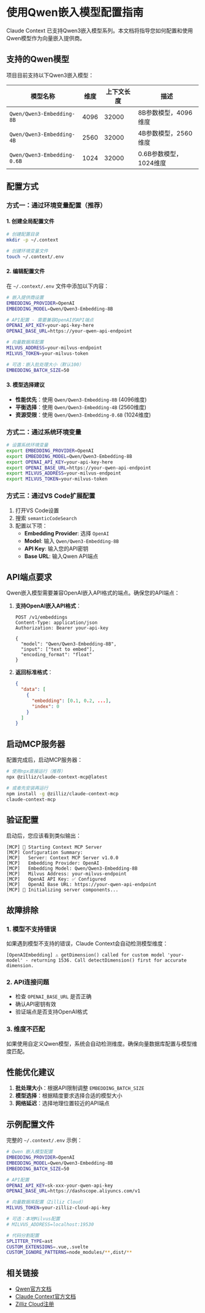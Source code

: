 # 使用Qwen嵌入模型配置指南

Claude Context 已支持Qwen3嵌入模型系列。本文档将指导您如何配置和使用Qwen模型作为向量嵌入提供商。

## 支持的Qwen模型

项目目前支持以下Qwen3嵌入模型：

| 模型名称 | 维度 | 上下文长度 | 描述 |
|---------|------|-----------|------|
| `Qwen/Qwen3-Embedding-8B` | 4096 | 32000 | 8B参数模型，4096维度 |
| `Qwen/Qwen3-Embedding-4B` | 2560 | 32000 | 4B参数模型，2560维度 |
| `Qwen/Qwen3-Embedding-0.6B` | 1024 | 32000 | 0.6B参数模型，1024维度 |

## 配置方式

### 方式一：通过环境变量配置（推荐）

#### 1. 创建全局配置文件
```bash
# 创建配置目录
mkdir -p ~/.context

# 创建环境变量文件
touch ~/.context/.env
```

#### 2. 编辑配置文件
在 `~/.context/.env` 文件中添加以下内容：

```bash
# 嵌入提供商设置
EMBEDDING_PROVIDER=OpenAI
EMBEDDING_MODEL=Qwen/Qwen3-Embedding-8B

# API配置 - 需要兼容OpenAI的API端点
OPENAI_API_KEY=your-api-key-here
OPENAI_BASE_URL=https://your-qwen-api-endpoint

# 向量数据库配置
MILVUS_ADDRESS=your-milvus-endpoint
MILVUS_TOKEN=your-milvus-token

# 可选：嵌入批处理大小（默认100）
EMBEDDING_BATCH_SIZE=50
```

#### 3. 模型选择建议
- **性能优先**：使用 `Qwen/Qwen3-Embedding-8B` (4096维度)
- **平衡选择**：使用 `Qwen/Qwen3-Embedding-4B` (2560维度)
- **资源受限**：使用 `Qwen/Qwen3-Embedding-0.6B` (1024维度)

### 方式二：通过系统环境变量

```bash
# 设置系统环境变量
export EMBEDDING_PROVIDER=OpenAI
export EMBEDDING_MODEL=Qwen/Qwen3-Embedding-8B
export OPENAI_API_KEY=your-api-key-here
export OPENAI_BASE_URL=https://your-qwen-api-endpoint
export MILVUS_ADDRESS=your-milvus-endpoint
export MILVUS_TOKEN=your-milvus-token
```

### 方式三：通过VS Code扩展配置

1. 打开VS Code设置
2. 搜索 `semanticCodeSearch`
3. 配置以下项：
   - **Embedding Provider**: 选择 `OpenAI`
   - **Model**: 输入 `Qwen/Qwen3-Embedding-8B`
   - **API Key**: 输入您的API密钥
   - **Base URL**: 输入Qwen API端点

## API端点要求

Qwen嵌入模型需要兼容OpenAI嵌入API格式的端点。确保您的API端点：

1. **支持OpenAI嵌入API格式**：
   ```
   POST /v1/embeddings
   Content-Type: application/json
   Authorization: Bearer your-api-key

   {
     "model": "Qwen/Qwen3-Embedding-8B",
     "input": ["text to embed"],
     "encoding_format": "float"
   }
   ```

2. **返回标准格式**：
   ```json
   {
     "data": [
       {
         "embedding": [0.1, 0.2, ...],
         "index": 0
       }
     ]
   }
   ```

## 启动MCP服务器

配置完成后，启动MCP服务器：

```bash
# 使用npx直接运行（推荐）
npx @zilliz/claude-context-mcp@latest

# 或者先安装再运行
npm install -g @zilliz/claude-context-mcp
claude-context-mcp
```

## 验证配置

启动后，您应该看到类似输出：

```
[MCP] 🚀 Starting Context MCP Server
[MCP] Configuration Summary:
[MCP]   Server: Context MCP Server v1.0.0
[MCP]   Embedding Provider: OpenAI
[MCP]   Embedding Model: Qwen/Qwen3-Embedding-8B
[MCP]   Milvus Address: your-milvus-endpoint
[MCP]   OpenAI API Key: ✅ Configured
[MCP]   OpenAI Base URL: https://your-qwen-api-endpoint
[MCP] 🔧 Initializing server components...
```

## 故障排除

### 1. 模型不支持错误
如果遇到模型不支持的错误，Claude Context会自动检测模型维度：
```
[OpenAIEmbedding] ⚠️ getDimension() called for custom model 'your-model' - returning 1536. Call detectDimension() first for accurate dimension.
```

### 2. API连接问题
- 检查 `OPENAI_BASE_URL` 是否正确
- 确认API密钥有效
- 验证端点是否支持OpenAI格式

### 3. 维度不匹配
如果使用自定义Qwen模型，系统会自动检测维度。确保向量数据库配置与模型维度匹配。

## 性能优化建议

1. **批处理大小**：根据API限制调整 `EMBEDDING_BATCH_SIZE`
2. **模型选择**：根据精度要求选择合适的模型大小
3. **网络延迟**：选择地理位置较近的API端点

## 示例配置文件

完整的 `~/.context/.env` 示例：

```bash
# Qwen 嵌入模型配置
EMBEDDING_PROVIDER=OpenAI
EMBEDDING_MODEL=Qwen/Qwen3-Embedding-8B
EMBEDDING_BATCH_SIZE=50

# API配置
OPENAI_API_KEY=sk-xxx-your-qwen-api-key
OPENAI_BASE_URL=https://dashscope.aliyuncs.com/v1

# 向量数据库配置（Zilliz Cloud）
MILVUS_TOKEN=your-zilliz-cloud-api-key

# 可选：本地Milvus配置
# MILVUS_ADDRESS=localhost:19530

# 代码分割配置
SPLITTER_TYPE=ast
CUSTOM_EXTENSIONS=.vue,.svelte
CUSTOM_IGNORE_PATTERNS=node_modules/**,dist/**
```

## 相关链接

- [Qwen官方文档](https://qwen.readthedocs.io/)
- [Claude Context官方文档](../README.md)
- [Zilliz Cloud注册](https://cloud.zilliz.com/signup)